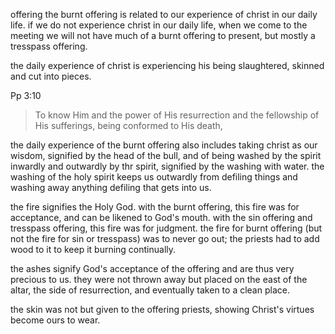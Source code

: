 offering the burnt offering is related to our experience of christ in our daily
life. if we do not experience christ in our daily life, when we come to the meeting
we will not have much of a burnt offering to present, but mostly a tresspass offering.

the daily experience of christ is experiencing his being slaughtered, skinned and
cut into pieces.

Pp 3:10
> To know Him and the power of His resurrection and the fellowship of His sufferings, being conformed to His death,

the daily experience of the burnt offering also includes taking christ as our wisdom, signified by the head of the bull, and of being washed by the spirit inwardly and outwardly by thr spirit, signified by the washing with water. the washing of the holy spirit keeps us outwardly from defiling things and washing away anything defiling that gets into us.

the fire signifies the Holy God. with the burnt offering, this fire was for acceptance, and can be likened to God's mouth. with the sin offering and tresspass offering, this fire was for judgment. the fire for burnt offering (but not the fire for sin or tresspass) was to never go out; the priests had to add wood to it to keep it burning continually.

the ashes signify God's acceptance of the offering and are thus very precious to us. they were not thrown away but placed on the east of the altar, the side of resurrection, and eventually taken to a clean place.

the skin was not but given to the offering priests, showing Christ's virtues become ours to wear.
